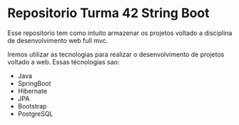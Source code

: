 
# Repositorio Turma 42 String Boot

Esse repositorio tem como intuito armazenar os projetos voltado a disciplina de desenvolvimento web full mvc.

Iremos utilizar as tecnologias para realizar o desenvolvimento de projetos voltado a web. Essas técnologias sao:

- Java
- SpringBoot
- Hibernate
- JPA
- Bootstrap
- PostgreSQL